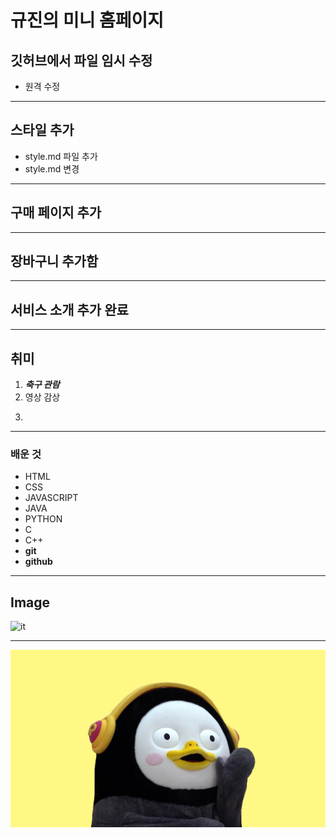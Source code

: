 # 규진의 미니 홈페이지
## 깃허브에서 파일 임시 수정
- 원격 수정
---
## 스타일 추가
- style.md 파일 추가
- style.md 변경
---
## 구매 페이지 추가
---
## 장바구니 추가함
---
## 서비스 소개 추가 완료
---
## 취미 
1. ***축구 관람***
2. 영상 감상
3. ~~~노래 부르기~~~

---
### 배운 것
- HTML
- CSS
- JAVASCRIPT
- JAVA
- PYTHON
- C
- C++
- **git**
- **github**
---
## Image
![it](https://play-lh.googleusercontent.com/proxy/QlnZEErEiSRuYbM1bNcoAxJHL2xbWcgsXDLkCqOZCW8kMymhlbYWmhU4diLoe0wyZ7mTZ3TjnDXjnoM2us3Zpo38Bxw1H7MMpB-MjAej63GH4BGmH4iXSABN1DhVovc7kG045qfrRt103vFGLIx17-0yc5DSKlgnnc6cCw=s1920-w1920-h1080)

---
![펭수](pen.jpg)